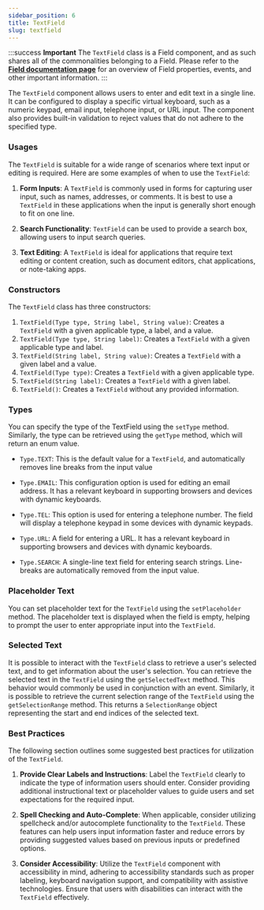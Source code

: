 ```yaml
---
sidebar_position: 6
title: TextField
slug: textfield
---
```


<DocChip tooltipText="This component will render with a shadow DOM, an API built into the browser that facilitates encapsulation." label="Shadow" component="a" href="../../glossary#shadow-dom" target="_blank" clickable={true} iconName="shadow" />

<DocChip tooltipText="The name of the web component that will render in the DOM." label="dwc-field" clickable={false} iconName='code'/>

<JavadocLink type="foundation" location="com/webforj/component/field/TextField" top='true'/>

<ComponentBasics />

:::success **Important**
The `TextField` class is a Field component, and as such shares all of the commonalities belonging to a Field. Please refer to the **[Field documentation page](/docs/components/fields)** for an overview of Field properties, events, and other important information.
:::

The `TextField` component allows users to enter and edit text in a single line. It can be configured to display a specific virtual keyboard, such as a numeric keypad, email input, telephone input, or URL input. The component also provides built-in validation to reject values that do not adhere to the specified type.

### Usages

The `TextField` is suitable for a wide range of scenarios where text input or editing is required. Here are some examples of when to use the `TextField`:

1. **Form Inputs**: A `TextField` is commonly used in forms for capturing user input, such as names, addresses, or comments. It is best to use a `TextField` in these applications when the input is generally short enough to fit on one line.

2. **Search Functionality**: `TextField` can be used to provide a search box, allowing users to input search queries.

3. **Text Editing**: A `TextField` is ideal for applications that require text editing or content creation, such as document editors, chat applications, or note-taking apps.

### Constructors

The `TextField` class has three constructors:

1. `TextField(Type type, String label, String value)`: Creates a `TextField` with a given applicable type, a label, and a value.
2. `TextField(Type type, String label)`: Creates a `TextField` with a given applicable type and label.
3. `TextField(String label, String value)`: Creates a `TextField` with a given label and a value.
4. `TextField(Type type)`: Creates a `TextField` with a given applicable type.
5. `TextField(String label)`: Creates a `TextField` with a given label.
6. `TextField()`: Creates a `TextField` without any provided information.

### Types

You can specify the type of the TextField using the `setType` method. Similarly, the type can be retrieved using the `getType` method, which will return an enum value.

- `Type.TEXT`: This is the default value for a `TextField`, and automatically removes line breaks from the input value

- `Type.EMAIL`: This configuration option is used for editing an email address. It has a relevant keyboard in supporting browsers and devices with dynamic keyboards.

- `Type.TEL`: This option is used for entering a telephone number. The field will display a telephone keypad in some devices with dynamic keypads.

- `Type.URL`: A field for entering a URL. It has a relevant keyboard in supporting browsers and devices with dynamic keyboards.

- `Type.SEARCH`: A single-line text field for entering search strings. Line-breaks are automatically removed from the input value.

### Placeholder Text

You can set placeholder text for the `TextField` using the `setPlaceholder` method. The placeholder text is displayed when the field is empty, helping to prompt the user to enter appropriate input into the `TextField`.

### Selected Text

It is possible to interact with the `TextField` class to retrieve a user's selected text, and to get information about the user's selection. You can retrieve the selected text in the `TextField` using the `getSelectedText` method. This behavior would commonly be used in conjunction with an event. Similarly, it is possible to retrieve the current selection range of the `TextField` using the `getSelectionRange` method. This returns a `SelectionRange` object representing the start and end indices of the selected text.

### Best Practices

The following section outlines some suggested best practices for utilization of the `TextField`.

1. **Provide Clear Labels and Instructions**: Label the `TextField` clearly to indicate the type of information users should enter. Consider providing additional instructional text or placeholder values to guide users and set expectations for the required input.

2. **Spell Checking and Auto-Complete**: When applicable, consider utilizing spellcheck and/or autocomplete functionality to the `TextField`. These features can help users input information faster and reduce errors by providing suggested values based on previous inputs or predefined options.

3. **Consider Accessibility**: Utilize the `TextField` component with accessibility in mind, adhering to accessibility standards such as proper labeling, keyboard navigation support, and compatibility with assistive technologies. Ensure that users with disabilities can interact with the `TextField` effectively.